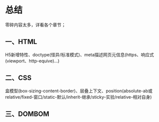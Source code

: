 # 总结

零碎内容太多，详看各个章节；

## 一、HTML

H5新增特性、doctype(怪异/标准模式)、meta描述网页元信息(https、响应式(viewport、http-equive)...)

## 二、CSS

盒模型(box-sizing-content-border)、层叠上下文、position(absolute-ab或relative/fixed-窗口/static-默认/inherit-继承/sticky-实验/relative-相对自身)

## 三、DOMBOM

